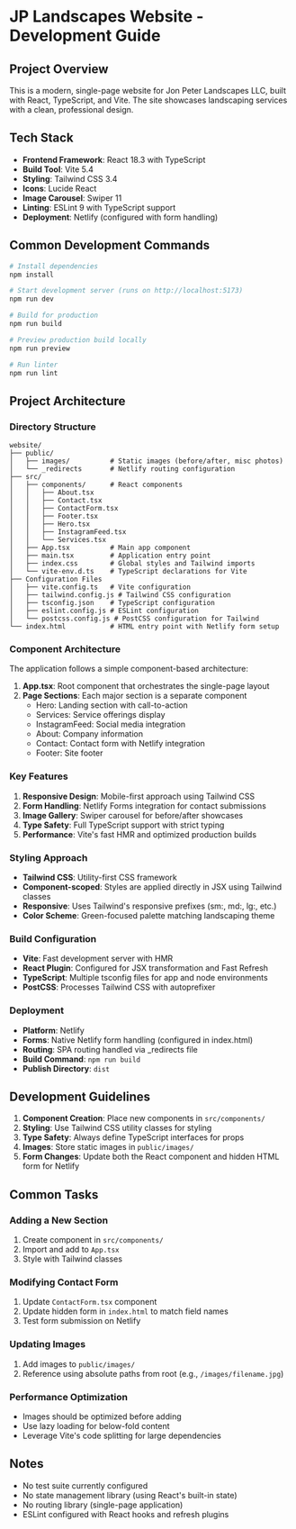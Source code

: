 # JP Landscapes Website - Development Guide

## Project Overview

This is a modern, single-page website for Jon Peter Landscapes LLC, built with React, TypeScript, and Vite. The site showcases landscaping services with a clean, professional design.

## Tech Stack

- **Frontend Framework**: React 18.3 with TypeScript
- **Build Tool**: Vite 5.4
- **Styling**: Tailwind CSS 3.4
- **Icons**: Lucide React
- **Image Carousel**: Swiper 11
- **Linting**: ESLint 9 with TypeScript support
- **Deployment**: Netlify (configured with form handling)

## Common Development Commands

```bash
# Install dependencies
npm install

# Start development server (runs on http://localhost:5173)
npm run dev

# Build for production
npm run build

# Preview production build locally
npm run preview

# Run linter
npm run lint
```

## Project Architecture

### Directory Structure

```
website/
├── public/
│   ├── images/          # Static images (before/after, misc photos)
│   └── _redirects       # Netlify routing configuration
├── src/
│   ├── components/      # React components
│   │   ├── About.tsx
│   │   ├── Contact.tsx
│   │   ├── ContactForm.tsx
│   │   ├── Footer.tsx
│   │   ├── Hero.tsx
│   │   ├── InstagramFeed.tsx
│   │   └── Services.tsx
│   ├── App.tsx          # Main app component
│   ├── main.tsx         # Application entry point
│   ├── index.css        # Global styles and Tailwind imports
│   └── vite-env.d.ts    # TypeScript declarations for Vite
├── Configuration Files
│   ├── vite.config.ts   # Vite configuration
│   ├── tailwind.config.js # Tailwind CSS configuration
│   ├── tsconfig.json    # TypeScript configuration
│   ├── eslint.config.js # ESLint configuration
│   └── postcss.config.js # PostCSS configuration for Tailwind
└── index.html           # HTML entry point with Netlify form setup
```

### Component Architecture

The application follows a simple component-based architecture:

1. **App.tsx**: Root component that orchestrates the single-page layout
2. **Page Sections**: Each major section is a separate component
   - Hero: Landing section with call-to-action
   - Services: Service offerings display
   - InstagramFeed: Social media integration
   - About: Company information
   - Contact: Contact form with Netlify integration
   - Footer: Site footer

### Key Features

1. **Responsive Design**: Mobile-first approach using Tailwind CSS
2. **Form Handling**: Netlify Forms integration for contact submissions
3. **Image Gallery**: Swiper carousel for before/after showcases
4. **Type Safety**: Full TypeScript support with strict typing
5. **Performance**: Vite's fast HMR and optimized production builds

### Styling Approach

- **Tailwind CSS**: Utility-first CSS framework
- **Component-scoped**: Styles are applied directly in JSX using Tailwind classes
- **Responsive**: Uses Tailwind's responsive prefixes (sm:, md:, lg:, etc.)
- **Color Scheme**: Green-focused palette matching landscaping theme

### Build Configuration

- **Vite**: Fast development server with HMR
- **React Plugin**: Configured for JSX transformation and Fast Refresh
- **TypeScript**: Multiple tsconfig files for app and node environments
- **PostCSS**: Processes Tailwind CSS with autoprefixer

### Deployment

- **Platform**: Netlify
- **Forms**: Native Netlify form handling (configured in index.html)
- **Routing**: SPA routing handled via _redirects file
- **Build Command**: `npm run build`
- **Publish Directory**: `dist`

## Development Guidelines

1. **Component Creation**: Place new components in `src/components/`
2. **Styling**: Use Tailwind CSS utility classes for styling
3. **Type Safety**: Always define TypeScript interfaces for props
4. **Images**: Store static images in `public/images/`
5. **Form Changes**: Update both the React component and hidden HTML form for Netlify

## Common Tasks

### Adding a New Section
1. Create component in `src/components/`
2. Import and add to `App.tsx`
3. Style with Tailwind classes

### Modifying Contact Form
1. Update `ContactForm.tsx` component
2. Update hidden form in `index.html` to match field names
3. Test form submission on Netlify

### Updating Images
1. Add images to `public/images/`
2. Reference using absolute paths from root (e.g., `/images/filename.jpg`)

### Performance Optimization
- Images should be optimized before adding
- Use lazy loading for below-fold content
- Leverage Vite's code splitting for large dependencies

## Notes

- No test suite currently configured
- No state management library (using React's built-in state)
- No routing library (single-page application)
- ESLint configured with React hooks and refresh plugins